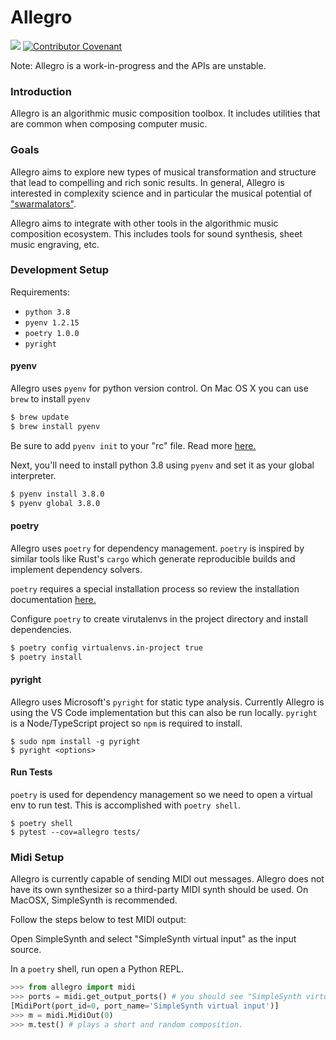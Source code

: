 # Allegro

![](https://github.com/alexbielen/allegro/workflows/CI/badge.svg)
[![Contributor Covenant](https://img.shields.io/badge/Contributor%20Covenant-v2.0%20adopted-ff69b4.svg)](code-of-conduct.md)

Note: Allegro is a work-in-progress and the APIs are unstable.

### Introduction

Allegro is an algorithmic music composition toolbox. It includes utilities that are common when composing
computer music.

### Goals

Allegro aims to explore new types of musical transformation and structure that lead to compelling and rich sonic results. In general, Allegro is interested in complexity science and in particular the musical potential of ["swarmalators"](https://www.complexity-explorables.org/explorables/swarmalators/).

Allegro aims to integrate with other tools in the algorithmic music composition ecosystem. This includes tools for sound synthesis, sheet music engraving, etc.

### Development Setup

Requirements:

- `python 3.8`
- `pyenv 1.2.15`
- `poetry 1.0.0`
- `pyright`

#### pyenv

Allegro uses `pyenv` for python version control. On Mac OS X you can use `brew` to install `pyenv`

```bash
$ brew update
$ brew install pyenv
```

Be sure to add `pyenv init` to your "rc" file. Read more [here.](https://github.com/pyenv/pyenv#basic-github-checkout)

Next, you'll need to install python 3.8 using `pyenv` and set it as your global interpreter.

```bash
$ pyenv install 3.8.0
$ pyenv global 3.8.0
```

#### poetry

Allegro uses `poetry` for dependency management. `poetry` is inspired by similar tools like Rust's `cargo` which generate reproducible builds and implement dependency solvers.

`poetry` requires a special installation process so review the installation documentation [here.](https://github.com/python-poetry/poetry#installation)

Configure `poetry` to create virutalenvs in the project directory and install dependencies.

```bash
$ poetry config virtualenvs.in-project true
$ poetry install
```

#### pyright

Allegro uses Microsoft's `pyright` for static type analysis. Currently Allegro is using the VS Code implementation but this can also be run locally. `pyright` is a Node/TypeScript project so `npm` is required to install.

```
$ sudo npm install -g pyright
$ pyright <options>
```

#### Run Tests

`poetry` is used for dependency management so we need to open a virtual env to run test. This is accomplished with `poetry shell`.

```
$ poetry shell
$ pytest --cov=allegro tests/
```

### Midi Setup

Allegro is currently capable of sending MIDI out messages. Allegro does not have its own synthesizer so a third-party MIDI synth should be used. On MacOSX, SimpleSynth is recommended.

Follow the steps below to test MIDI output:

Open SimpleSynth and select "SimpleSynth virtual input" as the input source.

In a `poetry` shell, run open a Python REPL.

```python
>>> from allegro import midi
>>> ports = midi.get_output_ports() # you should see "SimpleSynth virtual input" listed here.
[MidiPort(port_id=0, port_name='SimpleSynth virtual input')]
>>> m = midi.MidiOut(0)
>>> m.test() # plays a short and random composition.
```
